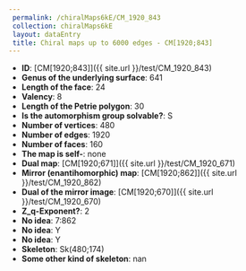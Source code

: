 ```yaml
--- 
 permalink: /chiralMaps6kE/CM_1920_843 
 collection: chiralMaps6kE
 layout: dataEntry
 title: Chiral maps up to 6000 edges - CM[1920;843]
---
```


- **ID**: [CM[1920;843]]({{ site.url }}/test/CM_1920_843)
- **Genus of the underlying surface**: 641
- **Length of the face**: 24
- **Valency**: 8
- **Length of the Petrie polygon**: 30
- **Is the automorphism group solvable?**: S
- **Number of vertices**: 480
- **Number of edges**: 1920
- **Number of faces**: 160
- **The map is self-**: none
- **Dual map**: [CM[1920;671]]({{ site.url }}/test/CM_1920_671)
- **Mirror (enantihomorphic) map**: [CM[1920;862]]({{ site.url }}/test/CM_1920_862)
- **Dual of the mirror image**: [CM[1920;670]]({{ site.url }}/test/CM_1920_670)
- **Z_q-Exponent?**: 2
- **No idea**:  7:862
- **No idea**: Y
- **No idea**: Y
- **Skeleton**: Sk(480;174)
- **Some other kind of skeleton**: nan

